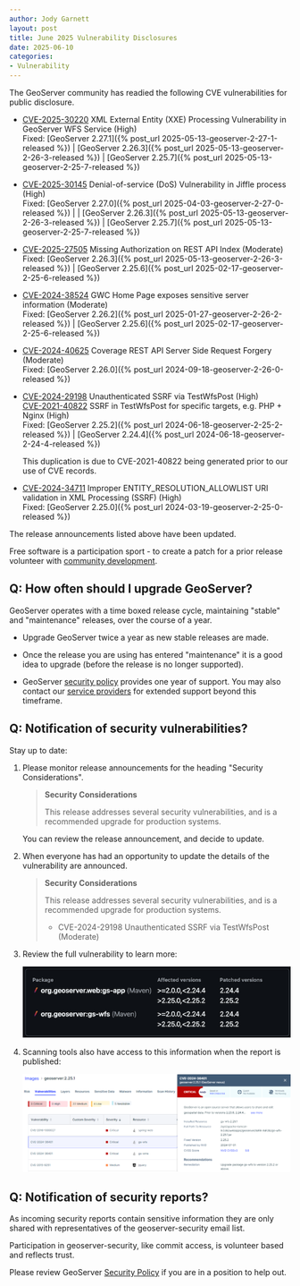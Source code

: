 ```yaml
---
author: Jody Garnett
layout: post
title: June 2025 Vulnerability Disclosures
date: 2025-06-10
categories:
- Vulnerability
---
```


The GeoServer community has readied the following CVE vulnerabilities for public disclosure.

* [CVE-2025-30220](https://github.com/geoserver/geoserver/security/advisories/GHSA-jj54-8f66-c5pc) XML External Entity (XXE) Processing Vulnerability in GeoServer WFS Service (High)  
  Fixed:
  [GeoServer 2.27.1]({% post_url 2025-05-13-geoserver-2-27-1-released %}) |
  [GeoServer 2.26.3]({% post_url 2025-05-13-geoserver-2-26-3-released %}) |
  [GeoServer 2.25.7]({% post_url 2025-05-13-geoserver-2-25-7-released %})

* [CVE-2025-30145](https://github.com/geoserver/geoserver/security/advisories/GHSA-gr67-pwcv-76gf) Denial-of-service (DoS) Vulnerability in Jiffle process (High)  
  Fixed:
  [GeoServer 2.27.0]({% post_url 2025-04-03-geoserver-2-27-0-released %}) | |
  [GeoServer 2.26.3]({% post_url 2025-05-13-geoserver-2-26-3-released %}) |
  [GeoServer 2.25.7]({% post_url 2025-05-13-geoserver-2-25-7-released %})
  
* [CVE-2025-27505](https://github.com/geoserver/geoserver/security/advisories/GHSA-h86g-x8mm-78m5) Missing Authorization on REST API Index (Moderate)  
  Fixed:
  [GeoServer 2.26.3]({% post_url 2025-05-13-geoserver-2-26-3-released %}) |
  [GeoServer 2.25.6]({% post_url 2025-02-17-geoserver-2-25-6-released %})
  
* [CVE-2024-38524](https://github.com/geoserver/geoserver/security/advisories/GHSA-jm79-7xhw-6f6f) GWC Home Page exposes sensitive server information (Moderate)  
  Fixed:
  [GeoServer 2.26.2]({% post_url 2025-01-27-geoserver-2-26-2-released %}) |
  [GeoServer 2.25.6]({% post_url 2025-02-17-geoserver-2-25-6-released %})

* [CVE-2024-40625](https://github.com/geoserver/geoserver/security/advisories/GHSA-r4hf-r8gj-jgw2) Coverage REST API Server Side Request Forgery (Moderate)  
  Fixed:
  [GeoServer 2.26.0]({% post_url 2024-09-18-geoserver-2-26-0-released %})

* [CVE-2024-29198](https://github.com/geoserver/geoserver/security/advisories/GHSA-5gw5-jccf-6hxw) Unauthenticated SSRF via TestWfsPost (High)  
  [CVE-2021-40822](https://github.com/geoserver/geoserver/security/advisories/GHSA-68cf-j696-wvv9) SSRF in TestWfsPost for specific targets, e.g. PHP + Nginx (High)  
  Fixed:
  [GeoServer 2.25.2]({% post_url 2024-06-18-geoserver-2-25-2-released %}) |
  [GeoServer 2.24.4]({% post_url 2024-06-18-geoserver-2-24-4-released %})
  
  This duplication is due to CVE-2021-40822 being generated prior to our use of CVE records.

* [CVE-2024-34711](https://github.com/geoserver/geoserver/security/advisories/GHSA-mc43-4fqr-c965) Improper ENTITY_RESOLUTION_ALLOWLIST URI validation in XML Processing (SSRF) (High)  
  Fixed:
  [GeoServer 2.25.0]({% post_url 2024-03-19-geoserver-2-25-0-released %})

The release announcements listed above have been updated.

Free software is a participation sport - to create a patch for a prior release volunteer with [community development](/devel/).

## Q: How often should I upgrade GeoServer?

GeoServer operates with a time boxed release cycle, maintaining "stable" and "maintenance" releases, over the course of a year.

* Upgrade GeoServer twice a year as new stable releases are made.

* Once the release you are using has entered "maintenance" it is a good idea to upgrade (before the release is no longer supported).

* GeoServer [security policy](https://github.com/geoserver/geoserver/blob/main/SECURITY.md) provides one year of
  support. You may also contact our [service providers](/support/) for extended support beyond this timeframe.

## Q: Notification of security vulnerabilities?

Stay up to date:

1. Please monitor release announcements for the heading "Security Considerations".
     
    > **Security Considerations**
    >  
    > This release addresses several security vulnerabilities, and is a recommended upgrade for production systems.

    You can review the release announcement, and decide to update.

2. When everyone has had an opportunity to update the details of the vulnerability are announced.

    > **Security Considerations**
    >  
    > This release addresses several security vulnerabilities, and is a recommended upgrade for production systems.
    >  
    > * CVE-2024-29198 Unauthenticated SSRF via TestWfsPost (Moderate)

3. Review the full vulnerability to learn more:
   
   <img src="/img/posts/2.27/cve-report-details.png" alt="CVE Report" class="screensnap"/>

4. Scanning tools also have access to this information when the report is published:

    <img src="/img/posts/2.26/cve-scan.png" alt="CVE Scan Results" class="screensnap"/>

## Q: Notification of security reports?

As incoming security reports contain sensitive information they are only shared with representatives of the geoserver-security email list.

Participation in geoserver-security, like commit access, is volunteer based and reflects trust.

Please review GeoServer [Security Policy](https://docs.geoserver.org/latest/en/developer/policies/security.html) if you are in a position to help out.
